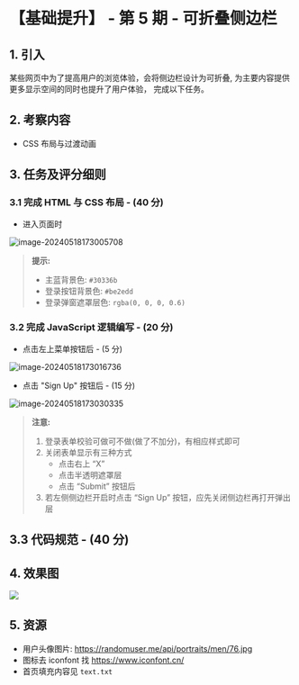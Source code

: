 # 【基础提升】 - 第 5 期 - 可折叠侧边栏

## 1. 引入

某些网页中为了提高用户的浏览体验，会将侧边栏设计为可折叠, 为主要内容提供更多显示空间的同时也提升了用户体验， 完成以下任务。

## 2. 考察内容

- CSS 布局与过渡动画

## 3. 任务及评分细则

### 3.1 完成 HTML 与 CSS 布局 - (40 分)

- 进入页面时

![image-20240518173005708](https://cdn.jsdelivr.net/gh/TKXZ/vitepress-blog-assets@main/%E6%96%B9%E5%8F%AF%E4%BB%80%E5%9F%BA%E7%A1%80%E6%8F%90%E5%8D%87/%E7%AC%AC5%E6%9C%9F%E5%9F%BA%E7%A1%80%E6%8F%90%E5%8D%87/assets/image-20240518173005708.png)

> **提示:**
>
> - 主蓝背景色: `#30336b`
> - 登录按钮背景色: `#be2edd`
> - 登录弹窗遮罩层色: `rgba(0, 0, 0, 0.6)`

### 3.2 完成 JavaScript 逻辑编写 - (20 分)

- 点击左上菜单按钮后 - (5 分)

![image-20240518173016736](https://cdn.jsdelivr.net/gh/TKXZ/vitepress-blog-assets@main/%E6%96%B9%E5%8F%AF%E4%BB%80%E5%9F%BA%E7%A1%80%E6%8F%90%E5%8D%87/%E7%AC%AC5%E6%9C%9F%E5%9F%BA%E7%A1%80%E6%8F%90%E5%8D%87/assets/image-20240518173016736.png)

- 点击 "Sign Up" 按钮后 - (15 分)

![image-20240518173030335](https://cdn.jsdelivr.net/gh/TKXZ/vitepress-blog-assets@main/%E6%96%B9%E5%8F%AF%E4%BB%80%E5%9F%BA%E7%A1%80%E6%8F%90%E5%8D%87/%E7%AC%AC5%E6%9C%9F%E5%9F%BA%E7%A1%80%E6%8F%90%E5%8D%87/assets/image-20240518173030335.png)

> **注意:**
>
> 1. 登录表单校验可做可不做(做了不加分)，有相应样式即可
> 2. 关闭表单显示有三种方式
>    - 点击右上 “X”
>    - 点击半透明遮罩层
>    - 点击 “Submit” 按钮后
> 3. 若左侧侧边栏开启时点击 “Sign Up” 按钮，应先关闭侧边栏再打开弹出层

## 3.3 代码规范 - (40 分)

## 4. 效果图

![](https://cdn.jsdelivr.net/gh/TKXZ/vitepress-blog-assets@main/%E6%96%B9%E5%8F%AF%E4%BB%80%E5%9F%BA%E7%A1%80%E6%8F%90%E5%8D%87/%E7%AC%AC5%E6%9C%9F%E5%9F%BA%E7%A1%80%E6%8F%90%E5%8D%87/assets/1.gif)

## 5. 资源

- 用户头像图片: https://randomuser.me/api/portraits/men/76.jpg
- 图标去 iconfont 找 https://www.iconfont.cn/
- 首页填充内容见 `text.txt`
